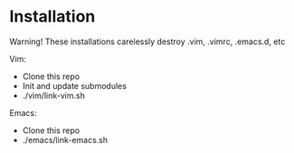 Installation
============

Warning! These installations carelessly destroy .vim, .vimrc, .emacs.d, etc

Vim:
- Clone this repo
- Init and update submodules
- ./vim/link-vim.sh

Emacs:
- Clone this repo
- ./emacs/link-emacs.sh
